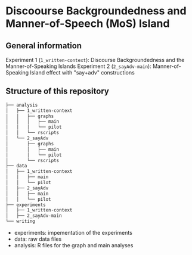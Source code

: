 # Discoourse Backgroundedness and Manner-of-Speech (MoS) Island

## General information
Experiment 1 (`1_written-context`): Discourse Backgroundedness and the Manner-of-Speaking Islands
Experiment 2 (`2_sayAdv-main`): Manner-of-Speaking Island effect with "say+adv" constructions

## Structure of this repository
```bash
├── analysis
│   ├── 1_written-context
│   │   ├── graphs
│   │   │   ├── main
│   │   │   └── pilot
│   │   └── rscripts
│   └── 2_sayAdv
│       ├── graphs
│       │   ├── main
│       │   └── pilot
│       └── rscripts
├── data
│   ├── 1_written-context
│   │   ├── main
│   │   └── pilot
│   ├── 2_sayAdv
│   │   ├── main
│   │   └── pilot
├── experiments
│   ├── 1_written-context
│   ├── 2_sayAdv-main
└── writing
```

- experiments: impementation of the experiments
- data: raw data files
- analysis: R files for the graph and main analyses